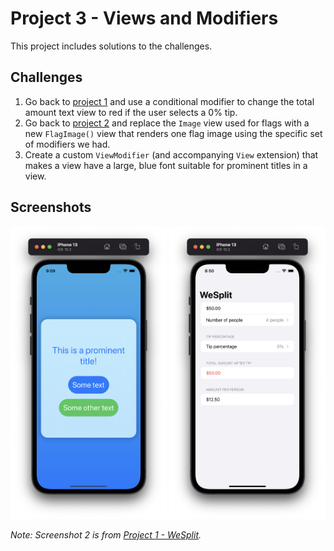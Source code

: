 # Project 3 - Views and Modifiers

This project includes solutions to the challenges.

## Challenges

1. Go back to [project 1](https://github.com/AnxietyMedicine/100DaysOfSwiftUI/tree/main/01-Project-1-WeSplit) and use a conditional modifier to change the total amount text view to red if the user selects a 0% tip.
2. Go back to [project 2](https://github.com/AnxietyMedicine/100DaysOfSwiftUI/tree/main/03-Project-2-GuessTheFlag) and replace the `Image` view used for flags with a new `FlagImage()` view that renders one flag image using the specific set of modifiers we had.
3. Create a custom `ViewModifier` (and accompanying `View` extension) that makes a view have a large, blue font suitable for prominent titles in a view.

## Screenshots

<div>
  <img src="https://github.com/AnxietyMedicine/100DaysOfSwiftUI/blob/main/04-Project-3-ViewsAndModifiers/Screenshots/Project%203%20-%201.png" width="250">
  <img src="https://github.com/AnxietyMedicine/100DaysOfSwiftUI/blob/main/01-Project-1-WeSplit/Screenshots/Project%201%20-%203.png" width="250">
</div>

*Note: Screenshot 2 is from [Project 1 - WeSplit](https://github.com/AnxietyMedicine/100DaysOfSwiftUI/tree/main/01-Project-1-WeSplit).*
